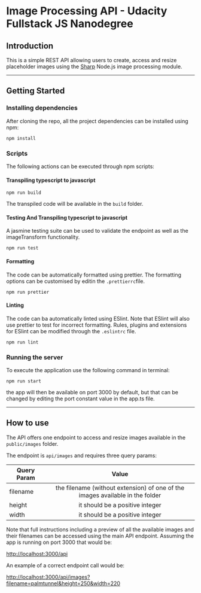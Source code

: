 # Image Processing API - Udacity Fullstack JS Nanodegree

## Introduction

This is a simple REST API allowing users to create, access and resize placeholder images using the [Sharp](https://sharp.pixelplumbing.com/) Node.js image processing module.

---

## Getting Started

### Installing dependencies

After cloning the repo, all the project dependencies can be installed using npm:

```
npm install
```

### Scripts

The following actions can be executed through npm scripts:

#### Transpiling typescript to javascript

```
npm run build
```

The transpiled code will be available in the `build` folder.

#### Testing And Transpiling typescript to javascript

A jasmine testing suite can be used to validate the endpoint as well as the imageTransform functionality.

```
npm run test
```

#### Formatting

The code can be automatically formatted using prettier. The formatting options can be customised by editin the `.prettierrc`file.

```
npm run prettier
```

#### Linting

The code can ba automatically linted using ESlint. Note that ESlint will also use prettier to test for incorrect formatting. Rules, plugins and extensions for ESlint can be modified through the `.eslintrc` file.

```
npm run lint
```

### Running the server

To execute the application use the following command in terminal:

```
npm run start
```

the app will then be available on port 3000 by default, but that can be changed by editing the port constant value in the app.ts file.

---

## How to use

The API offers one endpoint to access and resize images available in the `public/images` folder.

The endpoint is `api/images` and requires three query params:

| Query Param |                                     Value                                     |
| ----------- | :---------------------------------------------------------------------------: |
| filename    | the filename (without extension) of one of the images available in the folder |
| height      |                        it should be a positive integer                        |
| width       |                        it should be a positive integer                        |

Note that full instructions including a preview of all the available images and their filenames can be accessed using the main API endpoint. Assuming the app is running on port 3000 that would be:

[http://localhost:3000/api](http://localhost:3000/api)

An example of a correct endpoint call would be:

[http://localhost:3000/api/images?filename=palmtunnel&height=250&width=220](http://localhost:3000/api/images?filename=palmtunnel&height=250&width=220)
